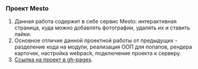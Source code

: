 ### Проект Mesto
1. Данная работа содержит в себе сервис Mesto: интерактивная страница, куда можно добавлять фотографии, удалять их и ставить лайки.
2. Основное отличие данной проектной работы от предыдущих - разделение кода на модули, реализация ООП для попапов, рендера карточек, настройка webpack, подключение проекта к серверу.
3. [Ссылка на проект в gh-pages](https://borishahn.github.io/mesto/).